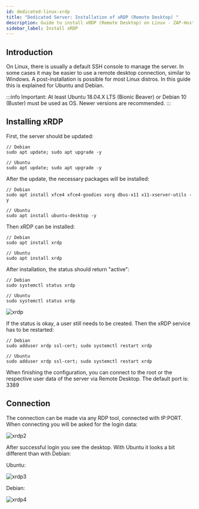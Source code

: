 ```yaml
---
id: dedicated-linux-xrdp
title: "Dedicated Server: Installation of xRDP (Remote Desktop) "
description: Guide to install xRDP (Remote Desktop) on Linux - ZAP-Hosting.com documentation
sidebar_label: Install xRDP
---
```


## Introduction

On Linux, there is usually a default SSH console to manage the server. In some cases it may be easier to use a remote desktop connection, similar to Windows. 
A post-installation is possible for most Linux distros. In this guide this is explained for Ubuntu and Debian. 

:::info
Important: At least Ubuntu 18.04.X LTS (Bionic Beaver) or Debian 10 (Buster) must be used as OS. Newer versions are recommended. 
:::

## Installing xRDP

First, the server should be updated: 
```
// Debian
sudo apt update; sudo apt upgrade -y

// Ubuntu
sudo apt update; sudo apt upgrade -y
```

After the update, the necessary packages will be installed: 
```
// Debian
sudo apt install xfce4 xfce4-goodies xorg dbus-x11 x11-xserver-utils -y

// Ubuntu
sudo apt install ubuntu-desktop -y
```

Then xRDP can be installed: 
```
// Debian
sudo apt install xrdp

// Ubuntu
sudo apt install xrdp
```

After installation, the status should return "active": 
```
// Debian
sudo systemctl status xrdp

// Ubuntu
sudo systemctl status xrdp
```
![xrdp](https://user-images.githubusercontent.com/61953937/167338588-910589f1-4cfc-482b-95d1-179f0d58ed66.png)

If the status is okay, a user still needs to be created. Then the xRDP service has to be restarted: 
```
// Debian
sudo adduser xrdp ssl-cert; sudo systemctl restart xrdp

// Ubuntu
sudo adduser xrdp ssl-cert; sudo systemctl restart xrdp
```

When finishing the configuration, you can connect to the root or the respective user data of the server via Remote Desktop. 
The default port is: 3389

## Connection 

The connection can be made via any RDP tool, connected with IP:PORT. 
When connecting you will be asked for the login data: 

![xrdp2](https://user-images.githubusercontent.com/61953937/167338595-c36f7912-4201-478c-8b97-ecfe1fd0773e.png)

After successful login you see the desktop. 
With Ubuntu it looks a bit different than with Debian:

Ubuntu: 

![xrdp3](https://user-images.githubusercontent.com/61953937/167338601-9ad25d8c-b799-4430-aca5-37bd6b122cb6.png)

Debian: 

![xrdp4](https://user-images.githubusercontent.com/61953937/167338611-9ecaaa54-aa98-4eaa-95d5-968decef2219.png)
